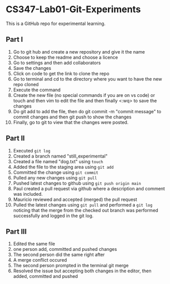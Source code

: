 # CS347-Lab01-Git-Experiments
This is a GitHub repo for experimental learning. 

## Part I
1. Go to git hub and create a new repository and give it the name
2. Choose to keep the readme and choose a licence
3. Go to settings and then add collaborators
4. Save the changes
5. Click on code to get the link to clone the repo 
6. Go to terminal and cd to the directory where you want to have the new repo cloned 
7. Execute the command <git clone the link to clone the repo>
8. Create the new file (no special commands if you are on vs code) or touch <filename> and  then vim <filename> to edit the file and then finally <:wq> to save the changes
9. Do git add <filename> to add the file, then do git commit -m "commit message" to commit changes and then git push to show the changes
10. Finally, go to git to view that the changes were posted.

## Part II
1. Executed `git log`
2. Created a branch named "still_experimental"
3. Created a file named "dog.txt" using `touch`
4. Added the file to the staging area using `git add`
5. Committed the change using `git commit`
6. Pulled any new changes using `git pull`
7. Pushed latest changes to github using `git push origin main`
8. Paul created a pull request via github where a description and comment was included.
9. Mauricio reviewed and accepted (merged) the pull request
10. Pulled the latest changes using `git pull` and performed a `git log` noticing that the merge from the checked out branch was performed successfully and logged in the git log.

## Part III

1. Edited the same file 
2. one person add, committed and pushed changes 
3. The second person did the same right after 
4. A merge conflict occured
5. The second person prompted in the terminal git merge
6. Resolved the issue but accepting both changes in the editor, then added, committed and pushed
